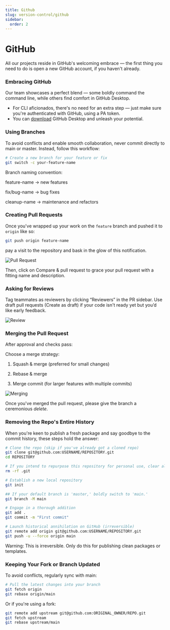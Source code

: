 ```yaml
---
title: Github
slug: version-control/github
sidebar:
  order: 2
---
```


# GitHub

All our projects reside in GitHub's welcoming embrace — the first thing you need to do is open a new GitHub account, if you haven't already.

### Embracing GitHub

Our team showcases a perfect blend — some boldly command the command line, while others find comfort in GitHub Desktop.

- For CLI aficionados, there's no need for an extra step — just make sure you're authenticated with GitHub, using a PA token.
- You can [download](https://desktop.github.com/) GitHub Desktop and unleash your potential.

### Using Branches

To avoid conflicts and enable smooth collaboration, never commit directly to main or master. Instead, follow this workflow:

```bash
# Create a new branch for your feature or fix
git switch -c your-feature-name
```

Branch naming convention:

feature-name &rarr; new features

fix/bug-name &rarr; bug fixes

cleanup-name &rarr; maintenance and refactors

### Creating Pull Requests

Once you've wrapped up your work on the `feature` branch and pushed it to `origin` like so:

```bash
git push origin feature-name
```

pay a visit to the repository and bask in the glow of this notification.

![Pull Request](/images/git_1.png)

Then, click on Compare & pull request to grace your pull request with a fitting name and description.

### Asking for Reviews

Tag teammates as reviewers by clicking “Reviewers” in the PR sidebar.
Use draft pull requests (Create as draft) if your code isn't ready yet but you’d like early feedback.

![Review](/images/git_2.png)

### Merging the Pull Request

After approval and checks pass:

Choose a merge strategy:

1. Squash & merge (preferred for small changes)

2. Rebase & merge

3. Merge commit (for larger features with multiple commits)

![Merging](/images/git_4.png)

Once you've merged the pull request, please give the branch a ceremonious _delete_.

### Removing the Repo's Entire History

When you're keen to publish a fresh package and say goodbye to the commit history, these steps hold the answer:

```bash
# Clone the repo (skip if you've already got a cloned repo)
git clone git@github.com:USERNAME/REPOSITORY.git
cd REPOSITORY

# If you intend to repurpose this repository for personal use, clear all existing Git history
rm -rf .git

# Establish a new local repository
git init

## If your default branch is 'master,' boldly switch to 'main.'
git branch -M main

# Engage in a thorough addition
git add .
git commit -m "First commit"

# Launch historical annihilation on GitHub (irreversible)
git remote add origin git@github.com:USERNAME/REPOSITORY.git
git push -u --force origin main
```

Warning: This is irreversible. Only do this for publishing clean packages or templates.

### Keeping Your Fork or Branch Updated

To avoid conflicts, regularly sync with main:

```bash
# Pull the latest changes into your branch
git fetch origin
git rebase origin/main
```

Or if you're using a fork:

```bash
git remote add upstream git@github.com:ORIGINAL_OWNER/REPO.git
git fetch upstream
git rebase upstream/main
```
